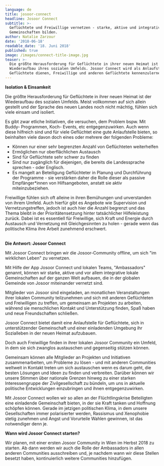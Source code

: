 ```yaml
---
language: de
title: josoor-connect
headline: Josoor Connect
subtitle: >-
  Geflüchtete und Freiwillige vernetzen - starke, aktive und integrative
  Gemeinschaften bilden.
author: Natalie Zarzour
date: '2018-06-18'
readable_date: '18. Juni 2018'
published: true
image: /images/connect-title-image.jpg
teaser: >-
  Die größte Herausforderung für Geflüchtete in ihrer neuen Heimat ist der
  Wiederaufbau ihres sozialen Umfelds. Josoor Connect wird als Anlaufstelle für
  Geflüchtete dienen, Freiwillige und anderen Geflüchtete kennenzulernen.
---
```

**Isolation & Einsamkeit**

Die größte Herausforderung für Geflüchtete in ihrer neuen Heimat ist der Wiederaufbau des sozialen Umfelds. Meist vollkommen auf sich allein gestellt und der Sprache des neuen Landes noch nicht mächtig, fühlen sich viele einsam und isoliert. 

Es gibt zwar etliche Initiativen, die versuchen, dem Problem bspw. Mit Buddy- Programmen, Koch- Events, etc entgegenzuwirken.  Auch wenn diese hilfreich sind und für viele Geflüchtet eine gute Anlaufstelle bieten, so beinhalten viele davon doch eines oder mehrere der folgenden Probleme:

* Können nur einer sehr begrenzten Anzahl von Geflüchteten weiterhelfen
* Ermöglichen nur oberflächlichen Austausch
* Sind für Geflüchtete sehr schwer zu finden
* Sind nur zugänglich für diejenigen, die bereits die Landessprache sprechen - oder Englisch.
* Es mangelt an Beteiligung Geflüchteter in Planung und Durchführung der Programme - sie verstärken daher die Rolle dieser als passive Empfänger*innen von Hilfsangeboten, anstatt sie aktiv miteinzubeziehen.

Freiwillige fühlen sich oft alleine in ihren Bemühungen und unverstanden von ihrem Umfeld. Auch hierfür gibt es Angebote wie Supervision und Vernetzungstreffen, jedoch ist auch hier die Anzahl begrenzt und das Thema bleibt in der Prioritätensetzung hinter tatsächlicher Hilfeleistung zurück. Dabei ist es essentiell für Freiwillige, sich Kraft und Energie durch Austausch und Vernetzung mit Gleichgesinnten zu holen - gerade wenn das politische Klima ihre Arbeit zunehmend erschwert. 

\
**Die Antwort: Josoor Connect**

Mit Josoor Connect bringen wir die Josoor-Community offline, um sich "im wirklichen Leben" zu vernetzen.

Mit Hilfe der App Josoor Connect und lokalen Teams, "Ambassadors" genannt, können wir starke, aktive und vor allem integrative lokale Gemeinschaften auf der ganzen Welt aufbauen, die in der globalen Gemeinde von Josoor miteinander vernetzt sind.

Mitglieder von Josoor sind eingeladen, an monatlichen Veranstaltungen ihrer lokalen Community teilzunehmen und sich mit anderen Geflüchteten und Freiwilligen zu treffen, um gemeinsam an Projekten zu arbeiten, während sie menschlichen Kontakt und Unterstützung finden, Spaß haben und neue Freundschaften schließen.

Josoor Connect bietet damit eine Anlaufstelle für Geflüchtete, sich in unterstützender Gemeinschaft und einer einladenden Umgebung ihr Sozialleben in der neuen Heimat aufzubauen.

Doch auch Freiwillige finden in ihrer lokalen Josoor Community ein Umfeld, in dem sie sich zwanglos austauschen und gegenseitig stützen können.

Gemeinsam können alle Mitglieder an Projekten und Initiativen zusammenarbeiten, um Probleme zu lösen - und mit anderen Communities weltweit in Kontakt treten um sich austauschen wenn es darum geht, die besten Lösungen und Ideen zu finden und verbreiten. Darüber können wir unsere Stimmen über nationale Grenzen hinweg zu einer starken Interessengruppe der Zivilgesellschaft zu bündeln, um uns in aktuelle politische Entwicklungen einzubringen und ihnen entgegenzuwirken.

Mit Josoor Connect wollen wir so allen an der Flüchtlingskrise Beteiligten eine einladende Gemeinschaft bieten, in der sie Kraft tanken und Hoffnung schöpfen können. Gerade im jetzigen politischen Klima, in dem unsere Gesellschaften immer polarisierter werden, Rassismus und Xenophobie stetig zunehmen und Angst und Vorurteile Wahlen gewinnen, ist das notwendiger denn je.

**Wann wird Josoor Connect starten?**

Wir planen, mit einer ersten Josoor Community in Wien im Herbst 2018 zu starten. Ab dann werden wir auch die Rolle der Ambassadors in allen anderen Communities ausschreiben und, je nachdem wann wir diese Stellen besetzt haben, kontinuierlich weitere Communities hinzufügen.
